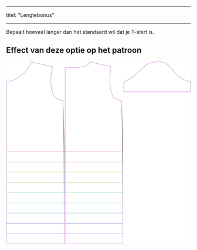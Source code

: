 - - -
titel: "Lengtebonus"
- - -

Bepaalt hoeveel langer dan het standaard wil dat je T-shirt is.

## Effect van deze optie op het patroon

![Deze afbeelding toont het effect van deze optie door meerdere varianten die een andere waarde hebben voor deze optie te vervangen](teagan_lengthbonus_sample.svg "Effect van deze optie op het patroon")
